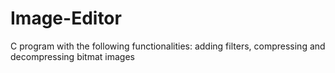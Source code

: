 # Image-Editor

C program with the following functionalities: adding filters, compressing and decompressing bitmat images
